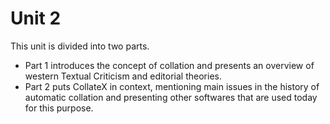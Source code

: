 # Unit 2

This unit is divided into two parts.
- Part 1 introduces the concept of collation and presents an overview of western Textual Criticism and editorial theories.
- Part 2 puts CollateX in context, mentioning main issues in the history of automatic collation and presenting other softwares that are used today for this purpose.